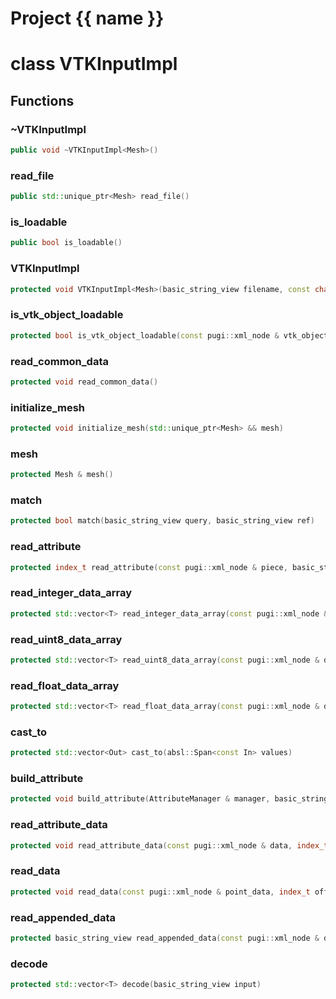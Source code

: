 <script setup>
import {useRoute} from 'vitepress'
const {path} = useRoute()
const tokens = path.split('/')
const words = tokens[2].split('-');
for (let i = 0; i < words.length; i++) {
    words[i] = words[i].charAt(0).toUpperCase() + words[i].slice(1);
    words[i] = words[i].replace('geode', 'Geode')
}
const name = words.join('-');
</script>
# Project {{ name }}

# class VTKInputImpl


## Functions

### ~VTKInputImpl

```cpp
public void ~VTKInputImpl<Mesh>()
```


### read_file

```cpp
public std::unique_ptr<Mesh> read_file()
```


### is_loadable

```cpp
public bool is_loadable()
```


### VTKInputImpl

```cpp
protected void VTKInputImpl<Mesh>(basic_string_view filename, const char * type)
```


### is_vtk_object_loadable

```cpp
protected bool is_vtk_object_loadable(const pugi::xml_node & vtk_object)
```

### read_common_data

```cpp
protected void read_common_data()
```


### initialize_mesh

```cpp
protected void initialize_mesh(std::unique_ptr<Mesh> && mesh)
```


### mesh

```cpp
protected Mesh & mesh()
```


### match

```cpp
protected bool match(basic_string_view query, basic_string_view ref)
```


### read_attribute

```cpp
protected index_t read_attribute(const pugi::xml_node & piece, basic_string_view attribute)
```


### read_integer_data_array

```cpp
protected std::vector<T> read_integer_data_array(const pugi::xml_node & data)
```


### read_uint8_data_array

```cpp
protected std::vector<T> read_uint8_data_array(const pugi::xml_node & data)
```


### read_float_data_array

```cpp
protected std::vector<T> read_float_data_array(const pugi::xml_node & data)
```


### cast_to

```cpp
protected std::vector<Out> cast_to(absl::Span<const In> values)
```


### build_attribute

```cpp
protected void build_attribute(AttributeManager & manager, basic_string_view name, absl::Span<const T> values, index_t nb_components, index_t offset)
```


### read_attribute_data

```cpp
protected void read_attribute_data(const pugi::xml_node & data, index_t offset, AttributeManager & attribute_manager)
```


### read_data

```cpp
protected void read_data(const pugi::xml_node & point_data, index_t offset, AttributeManager & attribute_manager)
```


### read_appended_data

```cpp
protected basic_string_view read_appended_data(const pugi::xml_node & data)
```


### decode

```cpp
protected std::vector<T> decode(basic_string_view input)
```





